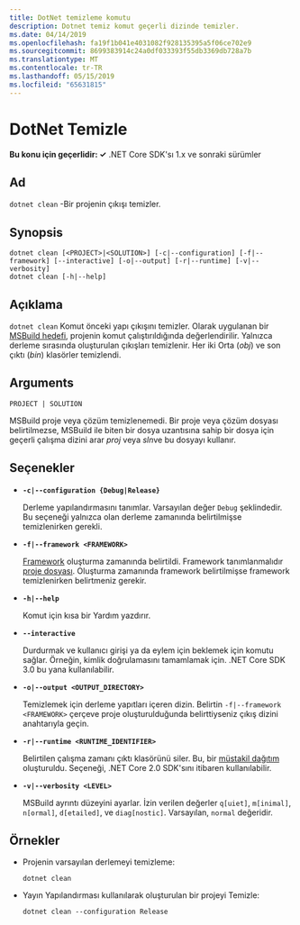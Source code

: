 ```yaml
---
title: DotNet temizleme komutu
description: Dotnet temiz komut geçerli dizinde temizler.
ms.date: 04/14/2019
ms.openlocfilehash: fa19f1b041e4031082f928135395a5f06ce702e9
ms.sourcegitcommit: 8699383914c24a0df033393f55db3369db728a7b
ms.translationtype: MT
ms.contentlocale: tr-TR
ms.lasthandoff: 05/15/2019
ms.locfileid: "65631815"
---
```

# <a name="dotnet-clean"></a>DotNet Temizle

**Bu konu için geçerlidir: ✓** .NET Core SDK'sı 1.x ve sonraki sürümler

<!-- todo: uncomment when all CLI commands are reviewed
[!INCLUDE [topic-appliesto-net-core-all](../../../includes/topic-appliesto-net-core-all.md)]
-->

## <a name="name"></a>Ad

`dotnet clean` -Bir projenin çıkışı temizler.

## <a name="synopsis"></a>Synopsis

```
dotnet clean [<PROJECT>|<SOLUTION>] [-c|--configuration] [-f|--framework] [--interactive] [-o|--output] [-r|--runtime] [-v|--verbosity]
dotnet clean [-h|--help]
```

## <a name="description"></a>Açıklama

`dotnet clean` Komut önceki yapı çıkışını temizler. Olarak uygulanan bir [MSBuild hedefi](/visualstudio/msbuild/msbuild-targets), projenin komut çalıştırıldığında değerlendirilir. Yalnızca derleme sırasında oluşturulan çıkışları temizlenir. Her iki Orta (*obj*) ve son çıktı (*bin*) klasörler temizlendi.

## <a name="arguments"></a>Arguments

`PROJECT | SOLUTION`

MSBuild proje veya çözüm temizlenemedi. Bir proje veya çözüm dosyası belirtilmezse, MSBuild ile biten bir dosya uzantısına sahip bir dosya için geçerli çalışma dizini arar *proj* veya *sln*ve bu dosyayı kullanır.

## <a name="options"></a>Seçenekler

* **`-c|--configuration {Debug|Release}`**

  Derleme yapılandırmasını tanımlar. Varsayılan değer `Debug` şeklindedir. Bu seçeneği yalnızca olan derleme zamanında belirtilmişse temizlenirken gerekli.

* **`-f|--framework <FRAMEWORK>`**

  [Framework](../../standard/frameworks.md) oluşturma zamanında belirtildi. Framework tanımlanmalıdır [proje dosyası](csproj.md). Oluşturma zamanında framework belirtilmişse framework temizlenirken belirtmeniz gerekir.

* **`-h|--help`**

  Komut için kısa bir Yardım yazdırır.

* **`--interactive`**

  Durdurmak ve kullanıcı girişi ya da eylem için beklemek için komutu sağlar. Örneğin, kimlik doğrulamasını tamamlamak için. .NET Core SDK 3.0 bu yana kullanılabilir.

* **`-o|--output <OUTPUT_DIRECTORY>`**

  Temizlemek için derleme yapıtları içeren dizin. Belirtin `-f|--framework <FRAMEWORK>` çerçeve proje oluşturulduğunda belirttiyseniz çıkış dizini anahtarıyla geçin.

* **`-r|--runtime <RUNTIME_IDENTIFIER>`**

  Belirtilen çalışma zamanı çıktı klasörünü siler. Bu, bir [müstakil dağıtım](../deploying/index.md#self-contained-deployments-scd) oluşturuldu. Seçeneği, .NET Core 2.0 SDK'sını itibaren kullanılabilir.

* **`-v|--verbosity <LEVEL>`**

  MSBuild ayrıntı düzeyini ayarlar. İzin verilen değerler `q[uiet]`, `m[inimal]`, `n[ormal]`, `d[etailed]`, ve `diag[nostic]`. Varsayılan, `normal` değeridir.

## <a name="examples"></a>Örnekler

* Projenin varsayılan derlemeyi temizleme:

  ```console
  dotnet clean
  ```

* Yayın Yapılandırması kullanılarak oluşturulan bir projeyi Temizle:

  ```console
  dotnet clean --configuration Release
  ```

